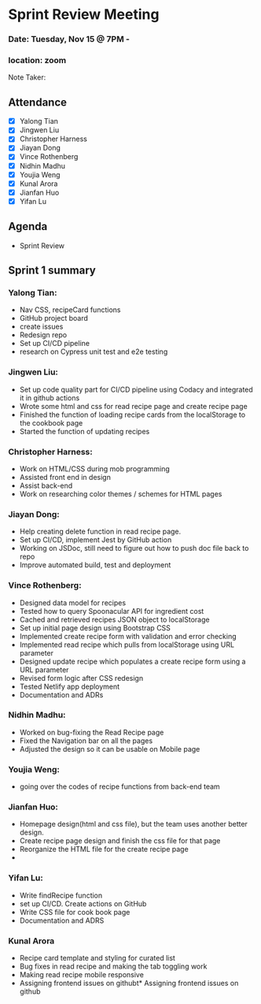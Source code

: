 # Sprint Review Meeting
### Date: Tuesday, Nov 15 @ 7PM - 

### location: zoom

Note Taker: 

## Attendance

- [x] Yalong Tian
- [x] Jingwen Liu
- [x] Christopher Harness 
- [x] Jiayan Dong 
- [x] Vince Rothenberg 
- [x] Nidhin Madhu 
- [x] Youjia Weng 
- [x] Kunal Arora
- [x] Jianfan Huo
- [x] Yifan Lu 

## Agenda

* Sprint Review

## Sprint 1 summary

### Yalong Tian:
* Nav CSS, recipeCard functions
* GitHub project board
* create issues
* Redesign repo
* Set up CI/CD pipeline
* research on Cypress unit test and e2e testing

### Jingwen Liu:
* Set up code quality part for CI/CD pipeline using Codacy and integrated it in github actions
* Wrote some html and css for read recipe page and create recipe page
* Finished the function of loading recipe cards from the localStorage to the cookbook page
* Started the function of updating recipes

### Christopher Harness:
* Work on HTML/CSS during mob programming
* Assisted front end in design
* Assist back-end
* Work on researching color themes / schemes for HTML pages

### Jiayan Dong:
* Help creating delete function in read recipe page.
* Set up CI/CD, implement Jest by GitHub action
* Working on JSDoc, still need to figure out how to push doc file back to repo
* Improve automated build, test and deployment

### Vince Rothenberg:
* Designed data model for recipes 
* Tested how to query Spoonacular API for ingredient cost
* Cached and retrieved recipes JSON object to localStorage
* Set up initial page design using Bootstrap CSS 
* Implemented create recipe form with validation and error checking
* Implemented read recipe which pulls from localStorage using URL parameter
* Designed update recipe which populates a create recipe form using a URL parameter
* Revised form logic after CSS redesign 
* Tested Netlify app deployment 
* Documentation and ADRs 

### Nidhin Madhu:
* Worked on bug-fixing the Read Recipe page
* Fixed the Navigation bar on all the pages
* Adjusted the design so it can be usable on Mobile page

### Youjia Weng:
* going over the codes of recipe functions from back-end team

### Jianfan Huo:
* Homepage design(html and css file), but the team uses another better design.
* Create recipe page design and finish the css file for that page
* Reorganize the HTML file for the create recipe page
* 
### Yifan Lu:
* Write findRecipe function
* set up CI/CD. Create actions on GitHub
* Write CSS file for cook book page
* Documentation and ADRS

### Kunal Arora
* Recipe card template and styling for curated list
* Bug fixes in read recipe and making the tab toggling work
* Making read recipe mobile responsive
* Assigning frontend issues on githubt* Assigning frontend issues on github
